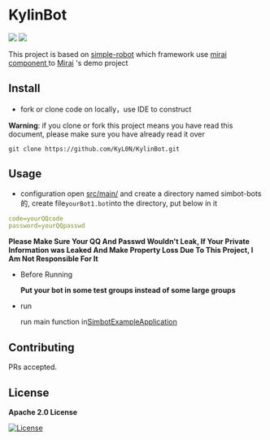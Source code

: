 # KylinBot

[![](https://img.shields.io/badge/blog-Kylin-blue)](http://kyl1n.top/) [![](https://img.shields.io/badge/%E8%AF%AD%E8%A8%80-%E4%B8%AD%E6%96%87-green)](https://github.com/KyL0N/KylinBot/blob/main/README.zh-CN.md)

This project is  based on [simple-robot](https://github.com/ForteScarlet/simpler-robot) which framework use [mirai component ](https://github.com/ForteScarlet/simpler-robot/tree/dev/component/component-mirai)to [Mirai](https://github.com/mamoe/mirai) 's demo project



## Install

- fork or clone code on locally，use IDE to construct

**Warning**: if you clone or fork this project means you have read this document, please make sure you have already read it over

```shell
git clone https://github.com/KyL0N/KylinBot.git
```

## Usage

- configuration
open [src/main/](src/main/resources/) and create a directory named simbot-bots的, create file`yourBot1.bot`into the  directory, put below in it


```yaml
code=yourQQcode
password=yourQQpasswd
```

**Please Make Sure Your QQ And Passwd Wouldn't Leak, If Your Private Information was Leaked And Make Property Loss Due To This Project, I Am Not Responsible For It**

- Before Running

  **Put your bot in some test groups instead of some large groups**

- run

  run main function in[SimbotExampleApplication](src/main/java/top/kylinbot/demo/SimbotExampleApplication.java)

## Contributing

PRs accepted.

## License

**Apache 2.0 License**

[![License](https://img.shields.io/badge/License-Apache%202.0-blue.svg)](https://opensource.org/licenses/Apache-2.0)

